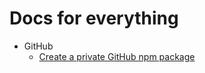 # Docs for everything

- GitHub
  - [Create a private GitHub npm package](/github/create-github-npm-package.md)
